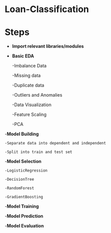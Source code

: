# Loan-Classification

# Steps

- **Import relevant libraries/modules**
  
- **Basic EDA**

    -Imbalance Data
  
    -Missing data
  
    -Duplicate data
  
    -Outliers and Anomalies
  
    -Data Visualization
  
    -Feature Scaling
  
    -PCA

-**Model Building**

    -Separate data into dependent and independent
    
    -Split into train and test set
-**Model Selection**

    -LogisticRegression
    
    -DecisionTree
    
    -RandomForest
    
    -GradientBoosting 
    
-**Model Training**

-**Model Prediction**

-**Model Evaluation**

